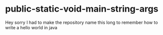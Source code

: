 # public-static-void-main-string-args

Hey sorry I had to make the repository name this long to remember how to write a hello world in java